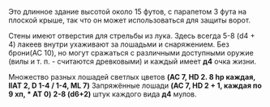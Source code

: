 Это длинное здание высотой около 15 футов, с парапетом 3 фута на плоской крыше, так что он может использоваться для защиты ворот. 

Стены имеют отверстия для стрельбы из лука. Здесь всегда 5-8 (d4 + 4) лакеев внутри ухаживают за лошадьми и снаряжением. Без брони(AC 10), но могут сражаться с различными доступными оружие (вилы и т. п. - считаются древковыми) и каждый имеет **д4** очка жизни. 

Множество разных лошадей светлых цветов
**(AC 7, HD 2. 8 hp каждая, llAT 2, D 1-4 / 1-4, ML 7)** 
Запряжённые лошади 
**(AC 7, HD 2 + 1, каждая по 9 хп, * AT 0)** 
**2-8 (d6+2)** штук каждого вида 
**д4** мулов.

